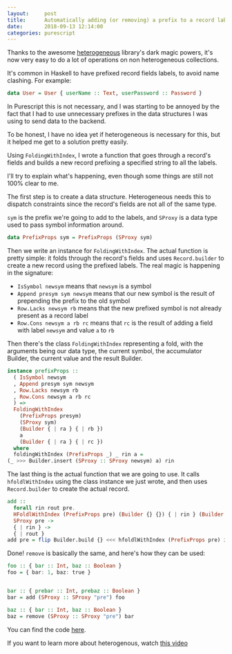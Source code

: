 ```yaml
---
layout:     post
title:      Automatically adding (or removing) a prefix to a record labels in Purescript
date:       2018-09-13 12:14:00
categories: purescript
---
```


Thanks to the awesome [heterogeneous](https://github.com/natefaubion/purescript-heterogeneous) 
library's dark magic powers, it's now very easy to do a lot of operations on non heterogeneous collections.

It's common in Haskell to have prefixed record fields labels, to avoid name clashing. For example:

```haskell
data User = User { userName :: Text, userPassword :: Password }
```

In Purescript this is not necessary, and I was starting to be annoyed by the fact that I had to use
unnecessary prefixes in the data structures I was using to send data to the backend.

To be honest, I have no idea yet if heterogeneous is necessary for this, but it helped me get to a solution
pretty easily.

Using `FoldingWithIndex`, I wrote a function that goes through a record's fields and builds 
a new record prefixing a specified string to all the labels.

I'll try to explain what's happening, even though some things are still not 100% clear to me.

The first step is to create a data structure. Heterogeneous needs this to dispatch constraints since
the record's fields are not all of the same type.

`sym` is the prefix we're going to add to the labels, and `SProxy` is a data type used to pass symbol
information around.

```purescript
data PrefixProps sym = PrefixProps (SProxy sym)
```

Then we write an instance for `FoldingWithIndex`. The actual function is pretty simple: it folds through the 
record's fields and uses `Record.builder` to create a new record using the prefixed labels.
The real magic is happening in the signature:

- `IsSymbol newsym` means that `newsym` is a symbol
- `Append presym sym newsym` means that our new symbol is the result of prepending the prefix to the old symbol
- `Row.Lacks newsym rb` means that the new prefixed symbol is not already present as a record label
- `Row.Cons newsym a rb rc` means that `rc` is the result of adding a field with label `newsym` and value `a` to `rb`

Then there's the class `FoldingWithIndex` representing a fold, with the arguments being our data type, the current symbol,
the accumulator Builder, the current value and the result Builder.

```purescript
instance prefixProps ::
  ( IsSymbol newsym
  , Append presym sym newsym
  , Row.Lacks newsym rb
  , Row.Cons newsym a rb rc
  ) =>
  FoldingWithIndex
    (PrefixProps presym)
    (SProxy sym)
    (Builder { | ra } { | rb })
    a
    (Builder { | ra } { | rc })
  where
  foldingWithIndex (PrefixProps _) _ rin a =
(_ >>> Builder.insert (SProxy :: SProxy newsym) a) rin
```

The last thing is the actual function that we are going to use. It calls `hfoldlWithIndex` using the class instance
we just wrote, and then uses `Record.builder` to create the actual record.

```purescript
add ::
  forall rin rout pre.
  HFoldlWithIndex (PrefixProps pre) (Builder {} {}) { | rin } (Builder {} { | rout }) =>
  SProxy pre ->
  { | rin } ->
  { | rout }
add pre = flip Builder.build {} <<< hfoldlWithIndex (PrefixProps pre) identity
```

Done! `remove` is basically the same, and here's how they can be used:

```purescript
foo :: { bar :: Int, baz :: Boolean }
foo = { bar: 1, baz: true }


bar :: { prebar :: Int, prebaz :: Boolean }
bar = add (SProxy :: SProxy "pre") foo

baz :: { bar :: Int, baz :: Boolean }
baz = remove (SProxy :: SProxy "pre") bar
```

You can find the code [here](https://github.com/dariooddenino/purescript-record-prefix).

If you want to learn more about heterogenous, watch [this video](https://www.youtube.com/watch?v=oNbkpZZAhgk)
